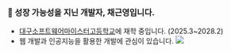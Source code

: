 
### 👋 성장 가능성을 지닌 개발자, 채근영입니다.
- [대구소프트웨어마이스터고등학교](https://dgsw.dge.hs.kr)에 재학 중입니다. (2025.3~2028.2)
- 웹 개발과 인공지능을 활용한 개발에 관심이 있습니다.
![](https://komarev.com/ghpvc/?username=chaeyn&style=pixel)
